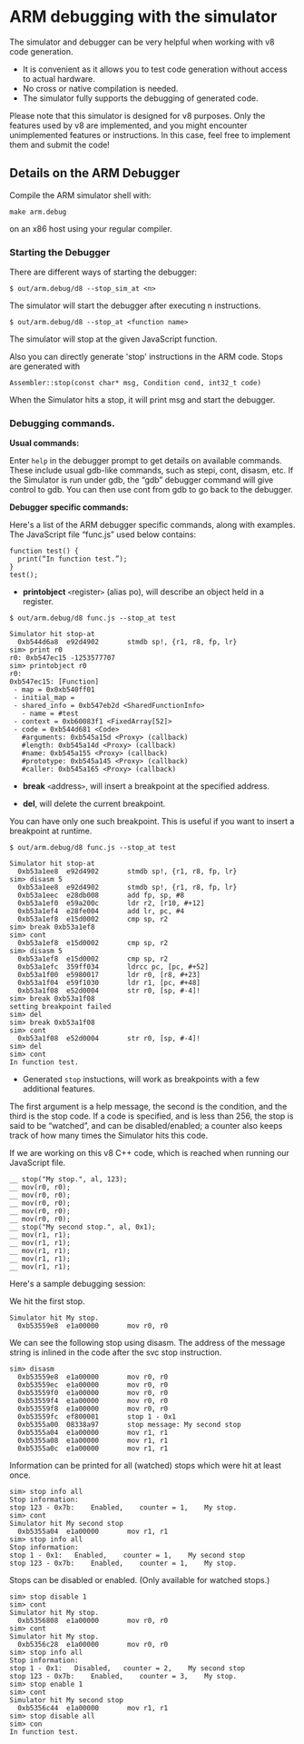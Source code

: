 # ARM debugging with the simulator #

The simulator and debugger can be very helpful when working with v8 code generation.

  * It is convenient as it allows you to test code generation without access to actual hardware.
  * No cross or native compilation is needed.
  * The simulator fully supports the debugging of generated code.

Please note that this simulator is designed for v8 purposes. Only the features used by v8 are implemented, and you might encounter unimplemented features or instructions. In this case, feel free to implement them and submit the code!


## Details on the ARM Debugger ##

Compile the ARM simulator shell with:
```
make arm.debug
```
on an x86 host using your regular compiler.

### Starting the Debugger ###
There are different ways of starting the debugger:

```
$ out/arm.debug/d8 --stop_sim_at <n>
```
The simulator will start the debugger after executing n instructions.

```
$ out/arm.debug/d8 --stop_at <function name>
```

The simulator will stop at the given JavaScript function.

Also you can directly generate 'stop' instructions in the ARM code. Stops are generated with

```
Assembler::stop(const char* msg, Condition cond, int32_t code)
```

When the Simulator hits a stop, it will print msg and start the debugger.


### Debugging commands. ###

**Usual commands:**

Enter `help` in the debugger prompt to get details on available commands. These include usual gdb-like commands, such as stepi, cont, disasm, etc. If the Simulator is run under gdb, the “gdb” debugger command will give control to gdb. You can then use cont from gdb to go back to the debugger.


**Debugger specific commands:**

Here's a list of the ARM debugger specific commands, along with examples.
The JavaScript file “func.js” used below contains:

```
function test() {
  print(“In function test.”);
}
test();
```

  * **printobject** `<`register`>` (alias po),  will describe an object held in a register.

```
$ out/arm.debug/d8 func.js --stop_at test

Simulator hit stop-at 
  0xb544d6a8  e92d4902       stmdb sp!, {r1, r8, fp, lr} 
sim> print r0 
r0: 0xb547ec15 -1253577707 
sim> printobject r0 
r0: 
0xb547ec15: [Function] 
 - map = 0x0xb540ff01 
 - initial_map = 
 - shared_info = 0xb547eb2d <SharedFunctionInfo> 
   - name = #test 
 - context = 0xb60083f1 <FixedArray[52]> 
 - code = 0xb544d681 <Code> 
   #arguments: 0xb545a15d <Proxy> (callback) 
   #length: 0xb545a14d <Proxy> (callback) 
   #name: 0xb545a155 <Proxy> (callback) 
   #prototype: 0xb545a145 <Proxy> (callback) 
   #caller: 0xb545a165 <Proxy> (callback)
```

  * **break** `<`address`>`,  will insert a breakpoint at the specified address.

  * **del**, will delete the current breakpoint.

You can have only one such breakpoint. This is useful if you want to insert a breakpoint at runtime.
```
$ out/arm.debug/d8 func.js --stop_at test

Simulator hit stop-at 
  0xb53a1ee8  e92d4902       stmdb sp!, {r1, r8, fp, lr} 
sim> disasm 5 
  0xb53a1ee8  e92d4902       stmdb sp!, {r1, r8, fp, lr} 
  0xb53a1eec  e28db008       add fp, sp, #8 
  0xb53a1ef0  e59a200c       ldr r2, [r10, #+12] 
  0xb53a1ef4  e28fe004       add lr, pc, #4 
  0xb53a1ef8  e15d0002       cmp sp, r2 
sim> break 0xb53a1ef8 
sim> cont 
  0xb53a1ef8  e15d0002       cmp sp, r2 
sim> disasm 5 
  0xb53a1ef8  e15d0002       cmp sp, r2 
  0xb53a1efc  359ff034       ldrcc pc, [pc, #+52] 
  0xb53a1f00  e5980017       ldr r0, [r8, #+23] 
  0xb53a1f04  e59f1030       ldr r1, [pc, #+48] 
  0xb53a1f08  e52d0004       str r0, [sp, #-4]! 
sim> break 0xb53a1f08 
setting breakpoint failed 
sim> del 
sim> break 0xb53a1f08 
sim> cont 
  0xb53a1f08  e52d0004       str r0, [sp, #-4]! 
sim> del 
sim> cont 
In function test.
```

  * Generated `stop` instuctions, will work as breakpoints with a few additional features.

The first argument is a help message, the second is the condition, and the third is the stop code. If a code is specified, and is less than 256, the stop is said to be “watched”, and can be disabled/enabled; a counter also keeps track of how many times the Simulator hits this code.

If we are working on this v8 C++ code, which is reached when running our JavaScript file.

```
__ stop("My stop.", al, 123); 
__ mov(r0, r0); 
__ mov(r0, r0); 
__ mov(r0, r0);
__ mov(r0, r0);
__ mov(r0, r0); 
__ stop("My second stop.", al, 0x1); 
__ mov(r1, r1); 
__ mov(r1, r1); 
__ mov(r1, r1); 
__ mov(r1, r1);
__ mov(r1, r1); 
```

Here's a sample debugging session:

We hit the first stop.

```
Simulator hit My stop. 
  0xb53559e8  e1a00000       mov r0, r0
```

We can see the following stop using disasm. The address of the message string is inlined in the code after the svc stop instruction.

```
sim> disasm 
  0xb53559e8  e1a00000       mov r0, r0 
  0xb53559ec  e1a00000       mov r0, r0 
  0xb53559f0  e1a00000       mov r0, r0 
  0xb53559f4  e1a00000       mov r0, r0 
  0xb53559f8  e1a00000       mov r0, r0 
  0xb53559fc  ef800001       stop 1 - 0x1 
  0xb5355a00  08338a97       stop message: My second stop 
  0xb5355a04  e1a00000       mov r1, r1 
  0xb5355a08  e1a00000       mov r1, r1 
  0xb5355a0c  e1a00000       mov r1, r1
```

Information can be printed for all (watched) stops which were hit at least once.

```
sim> stop info all 
Stop information: 
stop 123 - 0x7b: 	Enabled, 	counter = 1, 	My stop. 
sim> cont 
Simulator hit My second stop 
  0xb5355a04  e1a00000       mov r1, r1 
sim> stop info all 
Stop information: 
stop 1 - 0x1: 	Enabled, 	counter = 1, 	My second stop 
stop 123 - 0x7b: 	Enabled, 	counter = 1, 	My stop.
```

Stops can be disabled or enabled. (Only available for watched stops.)

```
sim> stop disable 1 
sim> cont 
Simulator hit My stop. 
  0xb5356808  e1a00000       mov r0, r0 
sim> cont 
Simulator hit My stop. 
  0xb5356c28  e1a00000       mov r0, r0 
sim> stop info all 
Stop information: 
stop 1 - 0x1: 	Disabled, 	counter = 2, 	My second stop 
stop 123 - 0x7b: 	Enabled, 	counter = 3, 	My stop. 
sim> stop enable 1 
sim> cont 
Simulator hit My second stop 
  0xb5356c44  e1a00000       mov r1, r1 
sim> stop disable all 
sim> con
In function test.
```